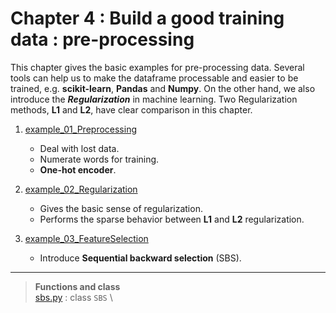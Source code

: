 # Chapter 4 : Build a good training data : pre-processing
This chapter gives the basic examples for pre-processing data. Several tools can help us to make the dataframe processable and easier to be trained, e.g. **scikit-learn**, **Pandas** and **Numpy**. On the other hand, we also introduce the ***Regularization*** in machine learning. Two Regularization methods, **L1** and **L2**, have clear comparison in this chapter.

1. [example_01_Preprocessing](example_01_Preprocessing.ipynb)
   - Deal with lost data.
   - Numerate words for training.
   - **One-hot encoder**.
2. [example_02_Regularization](example_02_Regularization.ipynb)
   - Gives the basic sense of regularization.
   - Performs the sparse behavior between **L1** and **L2** regularization.

3. [example_03_FeatureSelection](example_03_FeatureSelection.ipynb)
   - Introduce **Sequential backward selection** (SBS).


---
> **Functions and class**\
> [sbs.py](sbs.py) : class `SBS` \
